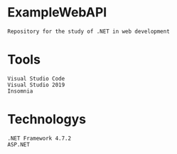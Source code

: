 # ExampleWebAPI

    Repository for the study of .NET in web development

# Tools

    Visual Studio Code
    Visual Studio 2019
    Insomnia

# Technologys

    .NET Framework 4.7.2
    ASP.NET
